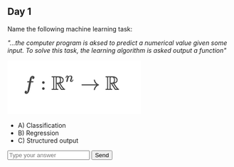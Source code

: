 ## Day 1

Name the following machine learning task:

*"...the computer program is aksed to predict a numerical value given some input. To solve this task, the learning algorithm is asked output a function"*

![day1_function1](images/Day1_Function1.png "Day 1 - Function 1")

- A) Classification
- B) Regression
- C) Structured output

<input type="text" placeholder="Type your answer" id="day1_choice" name="day1_choice"/>
<button type="submit" id="day1_submit" class="button">Send</button> 
<div id="day1_feedback"></div>

<script>
const selectAnswer = (answer, submit_id, choice_id, feedback_id) => {
  const feedback = document.getElementById(feedback_id)
  const choice = document.getElementById(choice_id);
  if (choice.value.toLowerCase() == answer) {
    feedback.innerHTML = "<strong>Correct!</strong>"
  } else {
    feedback.innerHTML = "Not quite...try again."
  }
}

const days = [[1,"b"]]
for (let i in  days) {
  [id, ans] =  days[i]
  document.getElementById("day" + id + "_submit").addEventListener(("click"), () => {
    selectAnswer(ans, "day" + id + "_submit", "day" + id + "_choice", "day" + id + "_feedback")
  });
 }
</script>
